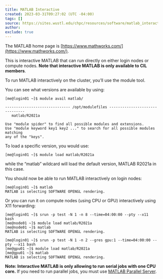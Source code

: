 ```yaml
---
title: MATLAB Interactive
created: 2023-03-31T09:27:02 (UTC -04:00)
tags: []
source: https://sites.wustl.edu/chpc/resources/software/matlab_interactive/
author:
exclude: true
---
```


The MATLAB home page is [https://www.mathworks.com/](https://www.mathworks.com/).

This is interactive MATLAB that can run directly on either login nodes or compute nodes. **Note that interactive MATLAB is only available to CIL members**.

To run MATLAB interactively on the cluster, you’ll use the module tool.

You can see what versions are available by using:

```
[me@login01 ~]$ module avail matlab/

------------------------------ /opt/modulefiles -------------------------------
   matlab/R2021a

Use "module spider" to find all possible modules and extensions.
Use "module keyword key1 key2 ..." to search for all possible modules matching
any of the "keys".
```

To load a specific version, you would use:

```
[me@login01 ~]$ module load matlab/R2021a
```

while the “matlab” wildcard will load the default version, MATLAB R2021a in this case.

You should now be able to run MATLAB interactively on login nodes:

```
[me@login01 ~]$ matlab
MATLAB is selecting SOFTWARE OPENGL rendering.
```

Or you can run it on compute nodes (using CPU or GPU) interactively using X11 forwarding:

```
[me@login01 ~]$ srun -p test -N 1 -n 8 --time=04:00:00 --pty --x11 bash
[me@node01 ~]$ module load matlab/R2021a
[me@node01 ~]$ matlab
MATLAB is selecting SOFTWARE OPENGL rendering.
```

```
[me@login01 ~]$ srun -p test -N 1 -n 2 --gres gpu:1 --time=04:00:00 --pty --x11 bash
[me@gpu01 ~]$ module load matlab/R2021a
[me@gpu01 ~]$ matlab
MATLAB is selecting SOFTWARE OPENGL rendering.
```

**Note: Interactive MATLAB is only allowing to run serial jobs with one CPU core.** If you need to run parallel jobs, you must use [MATLAB Parallel Server](https://sites.wustl.edu/chpc/resources/software/matlab_parallel_server/).
